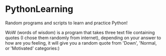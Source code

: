 # PythonLearning
Random programs and scripts to learn and practice Python!

WoW (words of wisdom) is a program that takes three text file containing quotes (I chose them randomly from internet), depending on your answer to how are you feeling, it will give you a random quote from 'Down', 'Normal, or 'Motivated' categories:)
